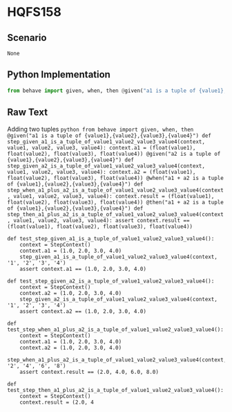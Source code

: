 # HQFS158
## Scenario
```gherkin
None
```


## Python Implementation
```python
from behave import given, when, then @given("a1 is a tuple of {value1},{value2},{value3},{value4}") def step_given_a1_is_a_tuple_of_value1_value2_value3_value4(context, value1, value2, value3, value4): context.a1 = (float(value1), float(value2), float(value3), float(value4)) @given("a2 is a tuple of {value1},{value2},{value3},{value4}") def step_given_a2_is_a_tuple_of_value1_value2_value3_value4(context, value1, value2, value3, value4): context.a2 = (float(value1), float(value2), float(value3), float(value4)) @when("a1 + a2 is a tuple of {value1},{value2},{value3},{value4}") def step_when_a1_plus_a2_is_a_tuple_of_value1_value2_value3_value4(context, value1, value2, value3, value4): context.result = (float(value1), float(value2), float(value3), float(value4)) @then("a1 + a2 is a tuple of {value1},{value2},{value3},{value4}") def step_then_a1_plus_a2_is_a_tuple_of_value1_value2_value3_value4(context, value1, value2, value3, value4): assert context.result == (float(value1), float(value2), float(value3), float(value4))
```


## Raw Text
Adding two tuples ```python from behave import given, when, then @given("a1 is a tuple of {value1},{value2},{value3},{value4}") def step_given_a1_is_a_tuple_of_value1_value2_value3_value4(context, value1, value2, value3, value4): context.a1 = (float(value1), float(value2), float(value3), float(value4)) @given("a2 is a tuple of {value1},{value2},{value3},{value4}") def step_given_a2_is_a_tuple_of_value1_value2_value3_value4(context, value1, value2, value3, value4): context.a2 = (float(value1), float(value2), float(value3), float(value4)) @when("a1 + a2 is a tuple of {value1},{value2},{value3},{value4}") def step_when_a1_plus_a2_is_a_tuple_of_value1_value2_value3_value4(context, value1, value2, value3, value4): context.result = (float(value1), float(value2), float(value3), float(value4)) @then("a1 + a2 is a tuple of {value1},{value2},{value3},{value4}") def step_then_a1_plus_a2_is_a_tuple_of_value1_value2_value3_value4(context, value1, value2, value3, value4): assert context.result == (float(value1), float(value2), float(value3), float(value4)) ```



```
def test_step_given_a1_is_a_tuple_of_value1_value2_value3_value4():
    context = StepContext()
    context.a1 = (1.0, 2.0, 3.0, 4.0)
    step_given_a1_is_a_tuple_of_value1_value2_value3_value4(context, '1', '2', '3', '4')
    assert context.a1 == (1.0, 2.0, 3.0, 4.0)

def test_step_given_a2_is_a_tuple_of_value1_value2_value3_value4():
    context = StepContext()
    context.a2 = (1.0, 2.0, 3.0, 4.0)
    step_given_a2_is_a_tuple_of_value1_value2_value3_value4(context, '1', '2', '3', '4')
    assert context.a2 == (1.0, 2.0, 3.0, 4.0)

def test_step_when_a1_plus_a2_is_a_tuple_of_value1_value2_value3_value4():
    context = StepContext()
    context.a1 = (1.0, 2.0, 3.0, 4.0)
    context.a2 = (1.0, 2.0, 3.0, 4.0)
    step_when_a1_plus_a2_is_a_tuple_of_value1_value2_value3_value4(context, '2', '4', '6', '8')
    assert context.result == (2.0, 4.0, 6.0, 8.0)

def test_step_then_a1_plus_a2_is_a_tuple_of_value1_value2_value3_value4():
    context = StepContext()
    context.result = (2.0, 4
